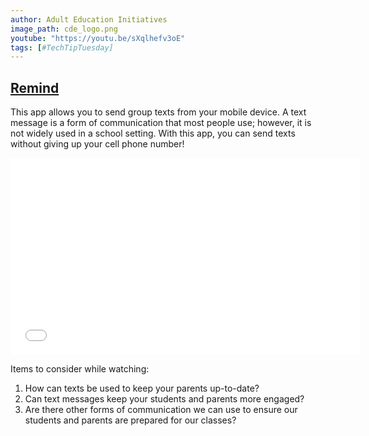```yaml
---
author: Adult Education Initiatives
image_path: cde_logo.png
youtube: "https://youtu.be/sXqlhefv3oE"
tags: [#TechTipTuesday]
---
```

## [Remind](https://www.remind.com/)

This app allows you to send group texts from your mobile device.  A text message is a form of communication that most people use; however, it is not widely used in a school setting.  With this app, you can send texts without giving up your cell phone number!

<iframe width="560" height="315" src="{{ page.youtube }}" frameborder="0" allowfullscreen></iframe>

Items to consider while watching:

  1.  How can texts be used to keep your parents up-to-date?
  2.  Can text messages keep your students and parents more engaged?
  3.  Are there other forms of communication we can use to ensure our students and parents are prepared for our classes?